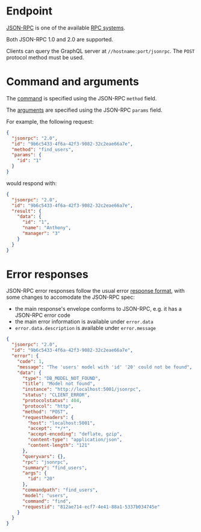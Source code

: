 # Endpoint

[JSON-RPC](http://www.jsonrpc.org) is one of the available
[RPC systems](rpc.md).

Both JSON-RPC 1.0 and 2.0 are supported.

Clients can query the GraphQL server at `//hostname:port/jsonrpc`.
The `POST` protocol method must be used.

# Command and arguments

The [command](rpc.md#rpc) is specified using the
JSON-RPC `method` field.

The [arguments](rpc.md#rpc) are specified using the
JSON-RPC `params` field.

For example, the following request:

```json
{
  "jsonrpc": "2.0",
  "id": "9b6c5433-4f6a-42f3-9082-32c2eae66a7e",
  "method": "find_users",
  "params": {
    "id": "1"
  }
}
```

would respond with:

```json
{
  "jsonrpc": "2.0",
  "id": "9b6c5433-4f6a-42f3-9082-32c2eae66a7e",
  "result": {
    "data": {
      "id": "1",
      "name": "Anthony",
      "manager": "3"
    }
  }
}
```

# Error responses

JSON-RPC error responses follow the usual error
[response format](error.md#error-responses-sent-to-clients), with some changes
to accomodate the JSON-RPC spec:
  - the main response's envelope conforms to JSON-RPC, e.g. it has a
    JSON-RPC error code
  - the main error information is available under `error.data`
  - `error.data.description` is available under `error.message`

```json
{
  "jsonrpc": "2.0",
  "id": "9b6c5433-4f6a-42f3-9082-32c2eae66a7e",
  "error": {
    "code": 1,
    "message": "The 'users' model with 'id' '20' could not be found",
    "data": {
      "type": "DB_MODEL_NOT_FOUND",
      "title": "Model not found",
      "instance": "http://localhost:5001/jsonrpc",
      "status": "CLIENT_ERROR",
      "protocolstatus": 404,
      "protocol": "http",
      "method": "POST",
      "requestheaders": {
        "host": "localhost:5001",
        "accept": "*/*",
        "accept-encoding": "deflate, gzip",
        "content-type": "application/json",
        "content-length": "121"
      },
      "queryvars": {},
      "rpc": "jsonrpc",
      "summary": "find_users",
      "args": {
        "id": "20"
      },
      "commandpath": "find_users",
      "model": "users",
      "command": "find",
      "requestid": "812ae714-ecf7-4e41-88a1-5337b034745e"
    }
  }
}
```
